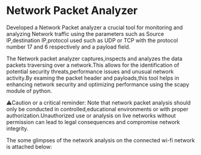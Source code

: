 


# Network Packet Analyzer

Developed a Network Packet analyzer a crucial tool for monitoring and analyzing Network traffic using the parameters such as Source IP,destination IP,protocol used such as UDP or TCP with the protocol number 17 and 6 respectively and a payload field.

The Network packet analyzer captures,inspects and analyzes the data packets traversing over a network.This allows for the identification of potential security threats,performance issues and unusual network activity.By examing the packet header and payloads,this tool helps in enhancing network security and optimizing performance using the scapy module of python.

⚠️Caution or a critical reminder:
Note that network packet analysis should only be conducted in controlled,educational environments or with proper authorization.Unauthorized use or analysis on live networks without permission can lead to legal consequences and compromise network integrity.

The some glimpses of the network analysis on the connected wi-fi network is attached below:

